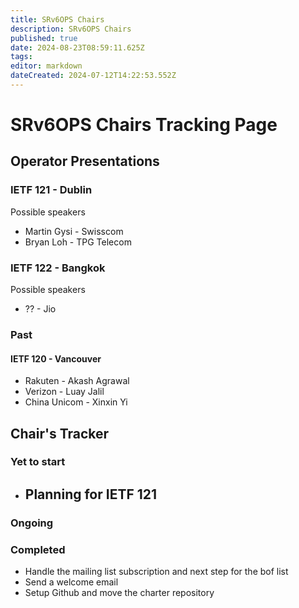 ```yaml
---
title: SRv6OPS Chairs
description: SRv6OPS Chairs
published: true
date: 2024-08-23T08:59:11.625Z
tags: 
editor: markdown
dateCreated: 2024-07-12T14:22:53.552Z
---
```


# SRv6OPS Chairs Tracking Page

## Operator Presentations

### IETF 121 - Dublin

Possible speakers

* Martin Gysi - Swisscom
* Bryan Loh - TPG Telecom


### IETF 122 - Bangkok

Possible speakers

* ?? - Jio

### Past 
#### IETF 120 - Vancouver

* Rakuten  - Akash Agrawal
* Verizon - Luay Jalil
* China Unicom - Xinxin Yi

## Chair's Tracker

### Yet to start
- Planning for IETF 121
	- 
  
### Ongoing

### Completed 
- Handle the mailing list subscription and next step for the bof list
- Send a welcome email
- Setup Github and move the charter repository 
